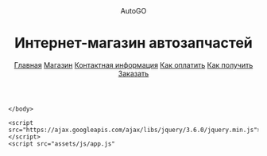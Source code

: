 <!DOCTYPE html>
<html lang="ru">
    <head>
        <meta charset="UTF-8">
        <title>AutoMotor</title>
        <link rel="stylesheet" href="assets/css/style.css">
        <link rel="preconnect" href="https://fonts.googleapis.com">
        <link rel="preconnect" href="https://fonts.gstatic.com" crossorigin>
        <link rel="preconnect" href="https://fonts.googleapis.com">
        <link rel="preconnect" href="https://fonts.gstatic.com" crossorigin>
        <link href="https://fonts.googleapis.com/css2?family=Barlow:wght@100&display=swap" rel="stylesheet">
        <link rel="preconnect" href="https://fonts.googleapis.com">
        <link rel="preconnect" href="https://fonts.gstatic.com" crossorigin>
        <link href="https://fonts.googleapis.com/css2?family=Barlow:wght@100&family=Tomorrow:wght@100&display=swap" rel="stylesheet">  
    </head>
    <body>
        <header class="header" id="header">
            <div class="logo1">
                <div class="logo">A</span>u<span>to</span>GO</span></div>
                    <h1 class="podlogo">Интернет-магазин автозапчастей</h1>
            </div>
            <div class="dva_elementa">
                <nav>
                    <a class="nav_link" href="#">Главная</a>
                    <a class="nav_link" href="#">Магазин</a>
                    <a class="nav_link" href="#">Контактная информация</a>
                    <a class="nav_link" href="#">Как оплатить</a>
                    <a class="nav_link" href="#">Как получить</a>
                </nav>
            </div>
                    <a href="" class="floating-button">Заказать</a>
        </header>
        <section class="section">
            <div class="section"</div>
        </section>
      
    </body>

    <script src="https://ajax.googleapis.com/ajax/libs/jquery/3.6.0/jquery.min.js"></script>
    <script src="assets/js/app.js"
</html>
